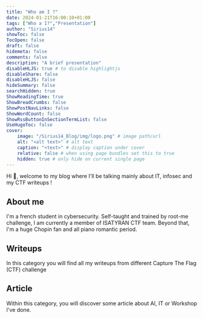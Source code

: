 ```yaml
---
title: "Who am I ?"
date: 2024-01-21T16:00:10+01:00
tags: ["Who a I?","Presentation"]
author: "Sirius14"
showToc: false
TocOpen: false
draft: false
hidemeta: false
comments: false
description: "A brief presentation"
disableHLJS: true # to disable highlightjs
disableShare: false
disableHLJS: false
hideSummary: false
searchHidden: true
ShowReadingTime: true
ShowBreadCrumbs: false
ShowPostNavLinks: false
ShowWordCount: false
ShowRssButtonInSectionTermList: false
UseHugoToc: false
cover:
    image: "/Sirius14_Blog/img/logo.png" # image path/url
    alt: "<alt text>" # alt text
    caption: "<text>" # display caption under cover
    relative: false # when using page bundles set this to true
    hidden: true # only hide on current single page
---
```


Hi 👋, welcome to my blog where I'll be talking mainly about IT, infosec and my CTF writeups !

## About me

I'm a french student in cybersecurity. Self-taught and trained by root-me challenge, I am currently a member of ISATYRAN CTF team.
Beyond that, I'm a huge Chopin fan and all piano romantic period.

## Writeups

In this category you will find all my writeups from different Capture The Flag (CTF) challenge

## Article

Within this category, you will discover some article about AI, IT or Workshop I've done.